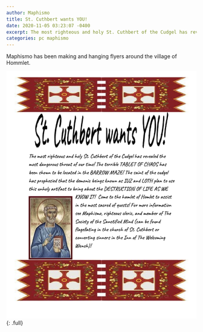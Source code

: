 ```yaml
---
author: Maphismo
title: St. Cuthbert wants YOU!
date: 2020-11-05 03:23:07 -0400
excerpt: The most righteous and holy St. Cuthbert of the Cudgel has revealed the most dangerous threat of our time!
categories: pc maphismo
---
```


Maphismo has been making and hanging flyers around the village of Hommlet.

![St. Cuthbert wants YOU! (flyer)](/assets/images/PC-MaphismoFlyer.png)
{: .full}
